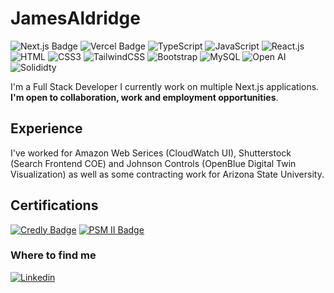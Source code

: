 # JamesAldridge
![Next.js Badge](https://img.shields.io/badge/Next.js-000000?style=flat-square&logo=Next.js&logoColor=white)
![Vercel Badge](https://img.shields.io/badge/Vercel-000000?style=flat-square&logo=Vercel&logoColor=white)
![TypeScript](https://img.shields.io/badge/TypeScript-007ACC?style=flat-square&logo=typescript&logoColor=white)
![JavaScript](https://img.shields.io/badge/JavaScript-F7DF1E?style=flat-square&logo=javascript&logoColor=black)
![React.js](https://img.shields.io/badge/React.js-0081CB?style=flat-square&logo=react&logoColor=61DAFB)
![HTML](https://img.shields.io/badge/HTML5-E34F26?style=flat-square&logo=html5&logoColor=white)
![CSS3](https://img.shields.io/badge/CSS3-1572B6?style=flat-square&logo=css3&logoColor=white)
![TailwindCSS](https://img.shields.io/badge/Tailwind_CSS-38B2AC?style=flat-square&logo=tailwind-css&logoColor=white)
![Bootstrap](https://img.shields.io/badge/Bootstrap-563D7C?style=flat-square&logo=bootstrap&logoColor=white)
![MySQL](https://img.shields.io/badge/MySQL-005C84?style=flat-square&logo=mysql&logoColor=white)
![Open AI](https://img.shields.io/badge/OpenAI-412991?style=flat-square&logo=OpenAI&logoColor=white)
![Solididty](https://img.shields.io/badge/Solidity-005C84?style=flat-square&logo=Solidity&logoColor=white)


I'm a Full Stack Developer I currently work on multiple Next.js applications. **I'm open to collaboration, work and employment opportunities**.


## Experience
I've worked for Amazon Web Serices (CloudWatch UI), Shutterstock (Search Frontend COE) and Johnson Controls (OpenBlue Digital Twin Visualization) as well as some contracting work for Arizona State University.

## Certifications
[![Credly Badge](https://images.credly.com/size/110x110/images/08703175-4b43-4c72-9075-5c03a9ebe5d0/image.png)](https://www.credly.com/badges/2fdb392a-46f0-4b58-80d5-be4be13c3eef/public_url) [![PSM II Badge](https://images.credly.com/size/110x110/images/d90cc9bc-3e9a-49b2-ac09-7930db400e32/image.png)](https://www.credly.com/badges/e6258eef-febb-424c-a9bc-86ba4c95ab02)


### Where to find me

[![Linkedin](https://img.shields.io/badge/LinkedIn-0077B5?style=flat-square&logo=linkedin&logoColor=white)](https://www.linkedin.com/in/thestoryteller/) 
